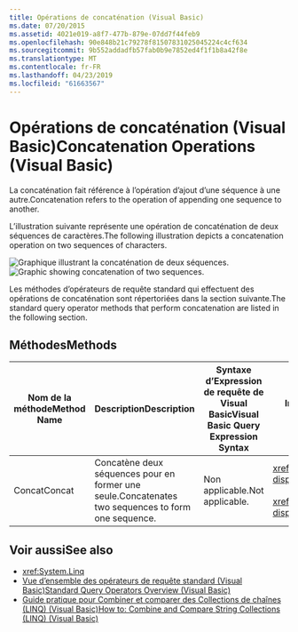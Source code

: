 ```yaml
---
title: Opérations de concaténation (Visual Basic)
ms.date: 07/20/2015
ms.assetid: 4021e019-a8f7-477b-879e-07dd7f44feb9
ms.openlocfilehash: 90e848b21c79278f81507831025045224c4cf634
ms.sourcegitcommit: 9b552addadfb57fab0b9e7852ed4f1f1b8a42f8e
ms.translationtype: MT
ms.contentlocale: fr-FR
ms.lasthandoff: 04/23/2019
ms.locfileid: "61663567"
---
```

# <a name="concatenation-operations-visual-basic"></a><span data-ttu-id="e35ef-102">Opérations de concaténation (Visual Basic)</span><span class="sxs-lookup"><span data-stu-id="e35ef-102">Concatenation Operations (Visual Basic)</span></span>
<span data-ttu-id="e35ef-103">La concaténation fait référence à l’opération d’ajout d’une séquence à une autre.</span><span class="sxs-lookup"><span data-stu-id="e35ef-103">Concatenation refers to the operation of appending one sequence to another.</span></span>  
  
 <span data-ttu-id="e35ef-104">L’illustration suivante représente une opération de concaténation de deux séquences de caractères.</span><span class="sxs-lookup"><span data-stu-id="e35ef-104">The following illustration depicts a concatenation operation on two sequences of characters.</span></span>  
  
 <span data-ttu-id="e35ef-105">![Graphique illustrant la concaténation de deux séquences.](../../../../csharp/programming-guide/concepts/linq/media/concat.png "Concat")</span><span class="sxs-lookup"><span data-stu-id="e35ef-105">![Graphic showing concatenation of two sequences.](../../../../csharp/programming-guide/concepts/linq/media/concat.png "Concat")</span></span>  
  
 <span data-ttu-id="e35ef-106">Les méthodes d’opérateurs de requête standard qui effectuent des opérations de concaténation sont répertoriées dans la section suivante.</span><span class="sxs-lookup"><span data-stu-id="e35ef-106">The standard query operator methods that perform concatenation are listed in the following section.</span></span>  
  
## <a name="methods"></a><span data-ttu-id="e35ef-107">Méthodes</span><span class="sxs-lookup"><span data-stu-id="e35ef-107">Methods</span></span>  
  
|<span data-ttu-id="e35ef-108">Nom de la méthode</span><span class="sxs-lookup"><span data-stu-id="e35ef-108">Method Name</span></span>|<span data-ttu-id="e35ef-109">Description</span><span class="sxs-lookup"><span data-stu-id="e35ef-109">Description</span></span>|<span data-ttu-id="e35ef-110">Syntaxe d’Expression de requête de Visual Basic</span><span class="sxs-lookup"><span data-stu-id="e35ef-110">Visual Basic Query Expression Syntax</span></span>|<span data-ttu-id="e35ef-111">Informations complémentaires</span><span class="sxs-lookup"><span data-stu-id="e35ef-111">More Information</span></span>|  
|-----------------|-----------------|------------------------------------------|----------------------|  
|<span data-ttu-id="e35ef-112">Concat</span><span class="sxs-lookup"><span data-stu-id="e35ef-112">Concat</span></span>|<span data-ttu-id="e35ef-113">Concatène deux séquences pour en former une seule.</span><span class="sxs-lookup"><span data-stu-id="e35ef-113">Concatenates two sequences to form one sequence.</span></span>|<span data-ttu-id="e35ef-114">Non applicable.</span><span class="sxs-lookup"><span data-stu-id="e35ef-114">Not applicable.</span></span>|<xref:System.Linq.Enumerable.Concat%2A?displayProperty=nameWithType><br /><br /> <xref:System.Linq.Queryable.Concat%2A?displayProperty=nameWithType>|  
  
## <a name="see-also"></a><span data-ttu-id="e35ef-115">Voir aussi</span><span class="sxs-lookup"><span data-stu-id="e35ef-115">See also</span></span>

- <xref:System.Linq>
- [<span data-ttu-id="e35ef-116">Vue d’ensemble des opérateurs de requête standard (Visual Basic)</span><span class="sxs-lookup"><span data-stu-id="e35ef-116">Standard Query Operators Overview (Visual Basic)</span></span>](../../../../visual-basic/programming-guide/concepts/linq/standard-query-operators-overview.md)
- [<span data-ttu-id="e35ef-117">Guide pratique pour Combiner et comparer des Collections de chaînes (LINQ) (Visual Basic)</span><span class="sxs-lookup"><span data-stu-id="e35ef-117">How to: Combine and Compare String Collections (LINQ) (Visual Basic)</span></span>](../../../../visual-basic/programming-guide/concepts/linq/how-to-combine-and-compare-string-collections-linq.md)
